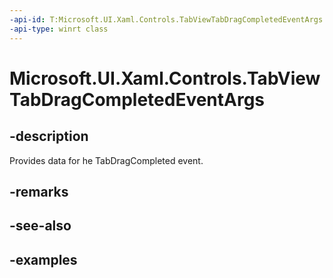 ```yaml
---
-api-id: T:Microsoft.UI.Xaml.Controls.TabViewTabDragCompletedEventArgs
-api-type: winrt class
---
```


# Microsoft.UI.Xaml.Controls.TabViewTabDragCompletedEventArgs

<!--
public sealed class TabViewTabDragCompletedEventArgs
-->

## -description

Provides data for he TabDragCompleted event.

## -remarks

## -see-also

## -examples

